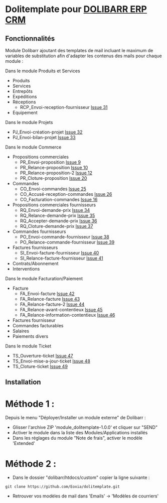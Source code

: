 # Dolitemplate pour [DOLIBARR ERP CRM](https://www.dolibarr.org)

## Fonctionnalités

Module Dolibarr ajoutant des templates de mail incluant le maximum de variables de substitution afin d'adapter les contenus des mails pour chaque module :

Dans le module Produits et Services

- Produits
- Services
- Entrepôts
- Expéditions
- Réceptions
  - RCP_Envoi-reception-fournisseur [Issue 31](https://github.com/Eoxia/dolitemplate/issues/31)
- Equipement

Dans le module Projets

- PJ_Envoi-création-projet [Issue 32](https://github.com/Eoxia/dolitemplate/issues/32)
- PJ_Envoi-bilan-projet [Issue 33](https://github.com/Eoxia/dolitemplate/issues/33)

Dans le module Commerce

- Propositions commerciales
  - PR_Envoi-proposition [Issue 9](https://github.com/Eoxia/dolitemplate/issues/9)
  - PR_Relance-proposition [Issue 10](https://github.com/Eoxia/dolitemplate/issues/10)
  - PR_Relance-proposition-2 [Issue 12](https://github.com/Eoxia/dolitemplate/issues/12)
  - PR_Cloture-proposition [Issue 20](https://github.com/Eoxia/dolitemplate/issues/20)
- Commandes
  - CO_Envoi-commandes [Issue 25](https://github.com/Eoxia/dolitemplate/issues/25)
  - CO_Accusé-reception-commandes [Issue 26](https://github.com/Eoxia/dolitemplate/issues/26)
  - CO_Facturation-commandes [Issue 16](https://github.com/Eoxia/dolitemplate/issues/16)
- Propositions commerciales fournisseurs
  - RQ_Envoi-demande-prix [Issue 34](https://github.com/Eoxia/dolitemplate/issues/34)
  - RQ_Relance-demande-prix [Issue 35](https://github.com/Eoxia/dolitemplate/issues/35)
  - RQ_Accepter-demande-prix [Issue 36](https://github.com/Eoxia/dolitemplate/issues/36)
  - RQ_Cloture-demande-prix [Issue 37](https://github.com/Eoxia/dolitemplate/issues/37)
- Commandes fournisseurs
  - PO_Envoi-commande-fournisseur [Issue 38](https://github.com/Eoxia/dolitemplate/issues/38)
  - PO_Relance-commande-fournisseur [Issue 39](https://github.com/Eoxia/dolitemplate/issues/39)
- Factures fournisseurs
  - SI_Envoi-facture-fournisseur [Issue 40](https://github.com/Eoxia/dolitemplate/issues/40)
  - SI_Relance-facture-fournisseur [Issue 41](https://github.com/Eoxia/dolitemplate/issues/41)
- Contrats/Abonnement
- Interventions

Dans le module Facturation/Paiement

- Facture
  - FA_Envoi-facture [Issue 42](https://github.com/Eoxia/dolitemplate/issues/42)
  - FA_Relance-facture [Issue 43](https://github.com/Eoxia/dolitemplate/issues/43)
  - FA_Relance-facture-2 [Issue 44](https://github.com/Eoxia/dolitemplate/issues/44)
  - FA_Relance-avant-contentieux [Issue 45](https://github.com/Eoxia/dolitemplate/issues/45)
  - FA_Relance-information-contentieux [Issue 46](https://github.com/Eoxia/dolitemplate/issues/46)
- Factures fournisseur
- Commandes facturables
- Salaires
- Paiements divers


Dans le module Ticket

- TS_Ouverture-ticket [Issue 47](https://github.com/Eoxia/dolitemplate/issues/47)
- TS_Envoi-mise-a-jour-ticket [Issue 48](https://github.com/Eoxia/dolitemplate/issues/48)
- TS_Cloture-ticket [Issue 49](https://github.com/Eoxia/dolitemplate/issues/49)

## Installation

# Méthode 1 :

Depuis le menu "Déployer/Installer un module externe" de Dolibarr :

- Glisser l'archive ZIP 'module_dolitemplate-1.0.0' et cliquer sur "SEND"
- Activer le module dans la liste des Modules/Applications installés
- Dans les réglages du module "Note de frais", activer le modèle 'Extended'

# Méthode 2 :

- Dans le dossier "dolibarr/htdocs/custom" copier la ligne suivante :
```
git clone https://github.com/Eoxia/dolitemplate.git
```
- Retrouver vos modèles de mail dans 'Emails' -> 'Modèles de courriers'
